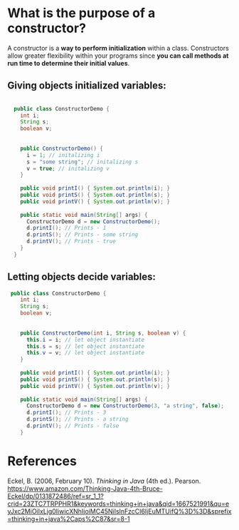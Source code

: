 # What is the purpose of a constructor? 

A constructor is a **way to perform initialization** within a class. Constructors allow greater flexibility within your programs since
**you can call methods at run time to determine their initial values**. 

## Giving objects initialized variables: 
```java 
  
  public class ConstructorDemo {
    int i;
    String s;
    boolean v;
  
  
    public ConstructorDemo() {
      i = 1; // initalizing i
      s = "some string"; // initalizing s
      v = true; // initalizing v
    }
  
    public void printI() { System.out.println(i); }
    public void printS() { System.out.println(s); }
    public void printV() { System.out.println(v); }
  
    public static void main(String[] args) {
      ConstructorDemo d = new ConstructorDemo();
      d.printI(); // Prints - 1
      d.printS(); // Prints - some string
      d.printV(); // Prints - true
    }
  }
``` 

## Letting objects decide variables: 
```java 
 public class ConstructorDemo {
    int i;
    String s;
    boolean v;
  
  
    public ConstructorDemo(int i, String s, boolean v) {
      this.i = i; // let object instantiate 
      this.s = s; // let object instantiate 
      this.v = v; // let object instantiate 
    }
  
    public void printI() { System.out.println(i); }
    public void printS() { System.out.println(s); }
    public void printV() { System.out.println(v); }
  
    public static void main(String[] args) {
      ConstructorDemo d = new ConstructorDemo(3, "a string", false);
      d.printI(); // Prints - 3
      d.printS(); // Prints - a string
      d.printV(); // Prints - false
    }
``` 

  
# References 
Eckel, B. (2006, February 10). *Thinking in Java* (4th ed.). Pearson. <https://www.amazon.com/Thinking-Java-4th-Bruce-Eckel/dp/0131872486/ref=sr_1_1?crid=23ZTC7TRPPHR1&keywords=thinking+in+java&qid=1667521991&qu=eyJxc2MiOiIxLjg0IiwicXNhIjoiMC45NiIsInFzcCI6IjEuMTUifQ%3D%3D&sprefix=thinking+in+java%2Caps%2C87&sr=8-1>
